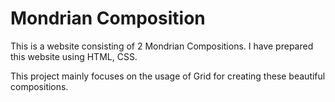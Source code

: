 # Mondrian Composition

This is a website consisting of 2 Mondrian Compositions.
I have prepared this website using HTML, CSS.

This project mainly focuses on the usage of Grid for creating these beautiful compositions.
